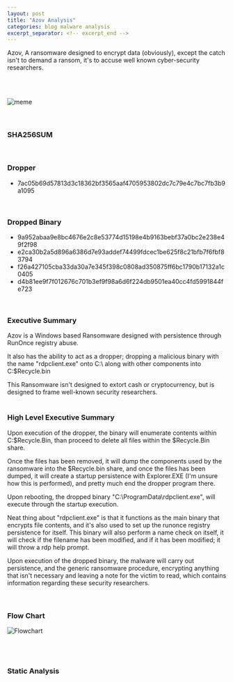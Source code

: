 ```yaml
---
layout: post
title: "Azov Analysis"
categories: blog malware analysis
excerpt_separator: <!-- excerpt_end -->
---
```

<!-- excerpt_start -->
Azov, A ransomware designed to encrypt data (obviously), except the catch isn't to demand a ransom,
it's to accuse well known cyber-security researchers.
<!-- excerpt_end -->
<br>
<br>

![meme]()
<br>
<br>
<br>

### SHA256SUM
<br>

### Dropper
- 7ac05b69d57813d3c18362bf3565aaf4705953802dc7c79e4c7bc7fb3b9a1095
<br>

### Dropped Binary
- 9a952abaa9e8bc4676e2c8e53774d15198e4b9163bebf37a0bc2e238e49f2f98
- e2ca30b2a5d896a6386d7e93addef74499fdcec1be625f8c21bfb7f6fbf83794
- f26a427105cba33da30a7e345f398c0808ad350875ff6bc1790b17132a1c0405
- d4b81ee9f7f012676c701b3ef9f98a6d6f224db9501ea40cc4fd5991844fe723
<br>

### Executive Summary
Azov is a Windows based Ransomware designed with persistence through RunOnce registry abuse.

It also has the ability to act as a dropper; dropping a malicious binary with the name "rdpclient.exe" onto C:\ along with other 
components into C:\$Recycle.bin

This Ransomware isn't designed to extort cash or cryptocurrency, but is designed to frame well-known security researchers.
<br>
<br>

### High Level Executive Summary
Upon execution of the dropper, the binary will enumerate contents within C:\$Recycle.Bin, than proceed to delete all files within the $Recycle.Bin share.

Once the files has been removed, it will dump the components used by the ransomware into the $Recycle.bin share, and once the files has been dumped, it will create a startup persistence
with Explorer.EXE (I'm unsure how this is performed), and pretty much end the dropper program there.

Upon rebooting, the dropped binary "C:\ProgramData\rdpclient.exe", will execute through the startup execution.

Neat thing about "rdpclient.exe" is that it functions as the main binary that encrypts file contents, and it's also used to set up the runonce registry persistence for itself.
This binary will also perform a name check on itself, it will check if the filename has been modified, and if it has been modified; it will throw a rdp help prompt.

Upon execution of the dropped binary, the malware will carry out persistence, and the generic ransomware procedure, encrypting anything that isn't necessary and leaving a note for the victim to read,
which contains information regarding these security researchers.
<br>
<br>
<br>

### Flow Chart
![Flowchart]()
<br>
<br>
<br>
<br>

### Static Analysis

